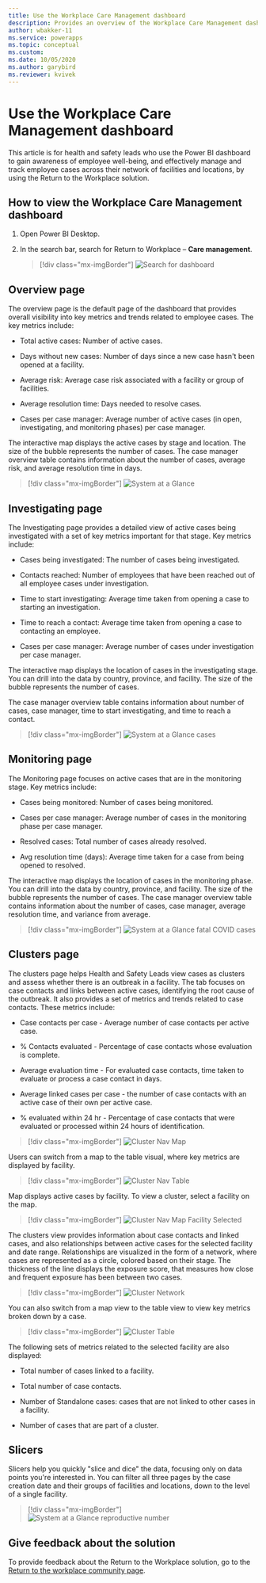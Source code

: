 ```yaml
---
title: Use the Workplace Care Management dashboard
description: Provides an overview of the Workplace Care Management dashboards.
author: wbakker-11
ms.service: powerapps
ms.topic: conceptual
ms.custom: 
ms.date: 10/05/2020
ms.author: garybird
ms.reviewer: kvivek
---
```


# Use the Workplace Care Management dashboard

This article is for health and safety leads who use the Power BI dashboard to gain awareness of employee well-being, and effectively manage and track employee cases across their network of facilities and locations, by using the Return to the Workplace solution.

## How to view the Workplace Care Management dashboard

1. Open Power BI Desktop.

2. In the search bar, search for Return to Workplace – **Care management**.

    > [!div class="mx-imgBorder"]
    > ![Search for dashboard](media/pbi-dash-command-bar2.png "Search for dashboard")

## Overview page

The overview page is the default page of the dashboard that provides overall visibility into key metrics and trends related to employee cases. The key metrics include:

- Total active cases: Number of active cases.

- Days without new cases: Number of days since a new case hasn't been opened at a facility.

- Average risk: Average case risk associated with a facility or group of facilities.

- Average resolution time: Days needed to resolve cases.

- Cases per case manager: Average number of active cases (in open, investigating, and monitoring phases) per case manager.

The interactive map displays the active cases by stage and location. The size of the bubble represents the number of cases. The case manager overview table contains information about the number of cases, average risk, and average resolution time in days.

> [!div class="mx-imgBorder"]
> ![System at a Glance](media/pbi-dash-system-at-a-glance3.png "System at a Glance")

## Investigating page

The Investigating page provides a detailed view of active cases being investigated with a set of key metrics important for that stage. Key metrics include:

- Cases being investigated: The number of cases being investigated.

- Contacts reached: Number of employees that have been reached out of all employee cases under investigation.

- Time to start investigating: Average time taken from opening a case to starting an investigation.

- Time to reach a contact: Average time taken from opening a case to contacting an employee.

- Cases per case manager: Average number of cases under investigation per case manager.

The interactive map displays the location of cases in the investigating stage. You can drill into the data by country, province, and facility. The size of the bubble represents the number of cases. 

The case manager overview table contains information about number of cases, case manager, time to start investigating, and time to reach a contact.

> [!div class="mx-imgBorder"]
> ![System at a Glance cases](media/pbi-dash-report-covidcases2.png "System at a Glance cases")

## Monitoring page 

The Monitoring page focuses on active cases that are in the monitoring stage. Key metrics include:

- Cases being monitored: Number of cases being monitored.

- Cases per case manager: Average number of cases in the monitoring phase per case manager.

- Resolved cases: Total number of cases already resolved.

- Avg resolution time (days): Average time taken for a case from being opened to resolved.

The interactive map displays the location of cases in the monitoring phase. You can drill into the data by country, province, and facility. The size of the bubble represents the number of cases. The case manager overview table contains information about the number of cases, case manager, average resolution time, and variance from average.

> [!div class="mx-imgBorder"]
> ![System at a Glance fatal COVID cases](media/pbi-dash-report-fatalcovidcases2.png "System at a Glance fatal COVID cases")

## Clusters page

The clusters page helps Health and Safety Leads view cases as clusters and assess whether there is an outbreak in a facility. The tab focuses on case contacts and links between active cases, identifying the root cause of the outbreak. It also provides a set of metrics and trends related to case contacts. These metrics include:

- Case contacts per case - Average number of case contacts per active case.

- % Contacts evaluated - Percentage of case contacts whose evaluation is complete.

- Average evaluation time - For evaluated case contacts, time taken to evaluate or process a case contact in days.

- Average linked cases per case - the number of case contacts with an active case of their own per active case. 

- % evaluated within 24 hr - Percentage of case contacts that were evaluated or processed within 24 hours of identification.

> [!div class="mx-imgBorder"]
> ![Cluster Nav Map](media/pbi-dash-report-clusternavmap.png "Cluster Nav Map")

Users can switch from a map to the table visual, where key metrics are displayed by facility. 

> [!div class="mx-imgBorder"]
> ![Cluster Nav Table](media/pbi-dash-report-clusternavtable.png "Cluster Nav Table")

Map displays active cases by facility. To view a cluster, select a facility on the map. 

> [!div class="mx-imgBorder"]
> ![Cluster Nav Map Facility Selected](media/pbi-dash-report-clusternavmap-facility.png "Cluster Nav Map Facility Selected")

The clusters view provides information about case contacts and linked cases, and also relationships between active cases for the selected facility and date range. Relationships are visualized in the form of a network, where cases are represented as a circle, colored based on their stage. The thickness of the line displays the exposure score, that measures how close and frequent exposure has been between two cases.

> [!div class="mx-imgBorder"]
> ![Cluster Network](media/pbi-dash-report-clusternetwork.png "Cluster Network")

You can also switch from a map view to the table view to view key metrics broken down by a case. 

> [!div class="mx-imgBorder"]
> ![Cluster Table](media/pbi-dash-report-clustertable.png "Cluster Table")

The following sets of metrics related to the selected facility are also displayed:

- Total number of cases linked to a facility.

- Total number of case contacts.

- Number of Standalone cases: cases that are not linked to other cases in a facility.

- Number of cases that are part of a cluster.


## Slicers

Slicers help you quickly "slice and dice" the data, focusing only on data points you're interested in. You can filter all three pages by the case creation date and their groups of facilities and locations, down to the level of a single facility. 

> [!div class="mx-imgBorder"]
> ![System at a Glance reproductive number](media/pbi-dash-report-reproductivenumber2.png "System at a Glance reproductive number")

## Give feedback about the solution

To provide feedback about the Return to the Workplace solution, go to the [Return to the workplace community page](https://aka.ms/rtw-community).
